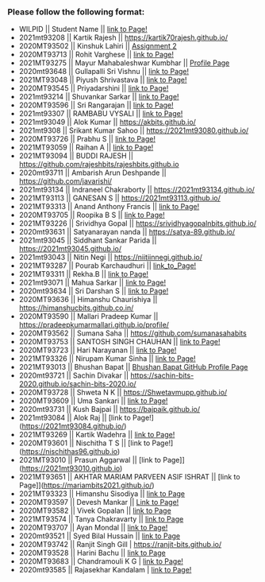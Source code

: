 ### Please follow the following format: ###
* WILPID      ||     Student Name             ||        [link to Page!](http://google.com)
* 2021mt93208 ||  Kartik Rajesh               ||  https://kartik70rajesh.github.io/
* 2020MT93502 || Kinshuk Lahiri               || [Assignment 2](https://kinshuk-2020mt93502.github.io/)
* 2020MT93713 || Rohit Varghese               || [link to Page!](https://rohitvarghese96.github.io/)
* 2021MT93275 || Mayur Mahabaleshwar Kumbhar  || [Profile Page](https://themayurkumbhar.github.io/)
* 2020mt93648 ||     Gullapalli Sri Vishnu    ||        [link to Page!](https://srivishnu-g.github.io/)
* 2021MT93048 || Piyush Shrivastava           || [link to Page!](http://piyushshri.github.io)
* 2020MT93545 ||     Priyadarshini            ||        [link to Page!](https://priyadarshinibits.github.io/)
* 2021mt93214 || Shuvankar Sarkar || [link to Page!](https://sonu041.github.io/)
* 2020MT93596 ||     Sri Rangarajan ||        [link to Page!](https://rangabits.github.io/)
* 2021mt93307 ||  RAMBABU VYSALI ||      [link to Page!]([http://google.com](https://vysalirambabu.github.io/))
* 2021mt93049 || Alok Kumar || https://akbits.github.io/
* 2021mt9308  || Srikant Kumar Sahoo || https://2021mt93080.github.io/
* 2020MT93726 || Prabhu S || [link to Page!](https://prabhus489.github.io/)
* 2021MT93059 ||   Raihan A   ||   [link to Page!](https://raihanameen.github.io)
* 2021MT93094 || BUDDI RAJESH || https://github.com/rajeshbits/rajeshbits.github.io
* 2020mt93711 || Ambarish Arun Deshpande ||  https://github.com/javarishi/
* 2021mt93134 || Indraneel Chakraborty ||  https://2021mt93134.github.io/
* 2021MT93113 ||  GANESAN S ||   https://2021mt93113.github.io/
* 2021MT93313 || Anand Anthony Francis || [link to Page!](https://anandanthonybits.github.io/)
* 2020MT93705 ||     Roopika B S      || [link to Page!](https://roopikasrinivas.github.io/)
* 2021MT93226 || Srividhya Gopal  ||     https://srividhyagopalnbits.github.io/
* 2020mt93631 ||  Satyanarayan nanda  || https://satya-89.github.io/
* 2021mt93045 ||  Siddhant Sankar Parida || https://2021mt93045.github.io/
* 2021mt93043 || Nitin Negi || https://niitiinnegi.github.io/
* 2021MT93287 || Pourab Karchaudhuri || [link_to_Page!](https://pourabkarchaudhuri.github.io/)
* 2021MT93311 ||     Rekha.B ||        [link to Page!](https://rekha091216.github.io/)
* 2021mt93071 ||     Mahua Sarkar ||        [link to Page!](https://mahuasarkar.github.io/) 
* 2020mt93634 || Sri Darshan S || [link to Page!](https://sridarshans.github.io/) 
* 2020MT93636 || Himanshu Chaurishiya || https://himanshucbits.github.co.in/
* 2020MT93590 || Mallari Pradeep Kumar || https://pradeepkumarmallari.github.io/profile/
* 2020MT93562 ||    Sumana Saha      ||      https://github.com/sumanasahabits
* 2020MT93753 || SANTOSH SINGH CHAUHAN || [link to Page!](https://santoshbits.github.io)
* 2020MT93723 || Hari Narayanan || [link to Page!](https://pnhari.github.io/)
* 2021MT93326 || Nirupam Kumar Sinha || [link to Page!](https://nirupambitspilani.github.io/)
* 2021MT93013 || Bhushan Bapat || [Bhushan Bapat GitHub Profile Page](https://bhushanbapat.github.io/)
* 2020mt93721 || Sachin Divakar || https://sachin-bits-2020.github.io/sachin-bits-2020.io/
* 2020MT93728 || Shweta N K || https://Shwetavmupp.github.io/
* 2020MT93609 || Uma Sankari || [link to Page!](https://umasankaribits.github.io/)
* 2020mt93731 || Kush Bajpai || https://bajpaik.github.io/
* 2021mt93084 || Alok Raj || [link to Page!] (https://2021mt93084.github.io/)
* 2021MT93269 || Kartik Wadehra || [link to Page!](https://censorcarnage.github.io/)
* 2020MT93601 || Nischitha T S || [link to Page!] (https://nischithas96.github.io)
* 2021MT93010 || Prasun Aggarwal || [link to Page]](https://2021mt93010.github.io)
* 2021MT93651 || AKHTAR MARIAM PARVEEN ASIF ISHRAT || [link to Page]](https://mariambits2021.github.io/)
* 2021MT93323 || Himanshu Sisodiya || [link to Page](https://i-siso.github.io)
* 2020MT93597 || Devesh Mankar || [Link to Page!](https://deveshub.github.io)
* 2020MT93582 || Vivek Gopalan || [link to Page](https://vivekgopal-bits.github.io/)
* 2021MT93574 || Tanya Chakravarty || [link to Page](https://tanya93574.github.io/)
* 2020MT93707 || Ayan Mondal || [link to Page!](https://ayanmondal7m.github.io/)
* 2020mt93521 || Syed Bilal Hussain || [link to Page]([https://i-siso.github.io](https://github.com/syedbilal2112))
* 2020MT93742 || Ranjit Singh Gill | https://ranjit-bits.github.io/
* 2020MT93528 || Harini Bachu || [link to Page](https://github.com/harinibachu)
* 2020MT93683 || Chandramouli K G | [link to Page!](https://chandrabits.github.io/)
* 2020mt93585 || Rajasekhar Kandalam | [link to Page!](https://rkandalam.github.io/)
